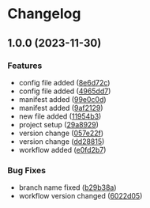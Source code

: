 # Changelog

## 1.0.0 (2023-11-30)


### Features

* config file added ([8e6d72c](https://github.com/samuel-adjin/tasty-release-please/commit/8e6d72ca7942f55ac1fd4918908d92d66194e078))
* config file added ([4965dd7](https://github.com/samuel-adjin/tasty-release-please/commit/4965dd7f75c6bb50024403ce219e5b8099d48181))
* manifest added ([99e0c0d](https://github.com/samuel-adjin/tasty-release-please/commit/99e0c0d3f0174845b425708a4930251b229f0eb3))
* manifest added ([9af2129](https://github.com/samuel-adjin/tasty-release-please/commit/9af2129c28126b0f393b3fa5017d946a6357b16e))
* new file added ([11954b3](https://github.com/samuel-adjin/tasty-release-please/commit/11954b3b1d66ebff194a772e692e522e292c1a81))
* project setup ([29a8929](https://github.com/samuel-adjin/tasty-release-please/commit/29a8929ce89d97bcd04b156ed515ef3bcb1ca0b4))
* version change ([057e22f](https://github.com/samuel-adjin/tasty-release-please/commit/057e22fae86768edbffc5c9889a8f1e90b496e6b))
* version change ([dd28815](https://github.com/samuel-adjin/tasty-release-please/commit/dd2881534fdc9b96c07ce00265ea148f1d0935eb))
* workflow added ([e0fd2b7](https://github.com/samuel-adjin/tasty-release-please/commit/e0fd2b72cba95aa4307254c8877fe7fe03ef0871))


### Bug Fixes

* branch name fixed ([b29b38a](https://github.com/samuel-adjin/tasty-release-please/commit/b29b38a9f13226c210450138089a139f284a8731))
* workflow version changed ([6022d05](https://github.com/samuel-adjin/tasty-release-please/commit/6022d05766902859ede027449cbf040a52eb824f))
